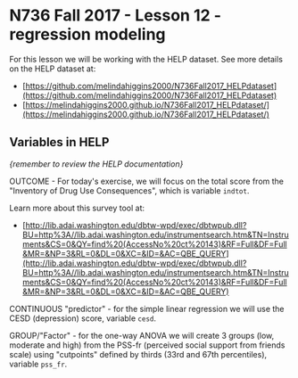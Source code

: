 # N736 Fall 2017 - Lesson 12 - regression modeling

For this lesson we will be working with the HELP dataset. See more details on the HELP dataset at:

* [https://github.com/melindahiggins2000/N736Fall2017_HELPdataset](https://github.com/melindahiggins2000/N736Fall2017_HELPdataset)
* [https://melindahiggins2000.github.io/N736Fall2017_HELPdataset/](https://melindahiggins2000.github.io/N736Fall2017_HELPdataset/)

## Variables in HELP 

_{remember to review the HELP documentation}_

OUTCOME - For today's exercise, we will focus on the total score from the "Inventory of Drug Use Consequences", which is variable `indtot`.

Learn more about this survey tool at:

* [http://lib.adai.washington.edu/dbtw-wpd/exec/dbtwpub.dll?BU=http%3A//lib.adai.washington.edu/instrumentsearch.htm&TN=Instruments&CS=0&QY=find%20(AccessNo%20ct%20143)&RF=Full&DF=Full&MR=&NP=3&RL=0&DL=0&XC=&ID=&AC=QBE_QUERY](http://lib.adai.washington.edu/dbtw-wpd/exec/dbtwpub.dll?BU=http%3A//lib.adai.washington.edu/instrumentsearch.htm&TN=Instruments&CS=0&QY=find%20(AccessNo%20ct%20143)&RF=Full&DF=Full&MR=&NP=3&RL=0&DL=0&XC=&ID=&AC=QBE_QUERY)

CONTINUOUS "predictor" - for the simple linear regression we will use the CESD (depression) score, variable `cesd`.

GROUP/"Factor" - for the one-way ANOVA we will create 3 groups (low, moderate and high) from the PSS-fr (perceived social support from friends scale) using "cutpoints" defined by thirds (33rd and 67th percentiles), variable `pss_fr`.






